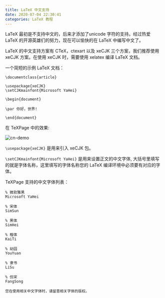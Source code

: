 ```yaml
---
title: LaTeX 中文支持
date: 2020-07-04 22:30:41
categories: LaTeX 教程
---
```


LaTeX 最初是不支持中文的，后来才添加了unicode 字符的支持。经过热爱 LaTeX 的开源英雄们的努力，现在可以愉快的在 LaTeX 中编写中文了。

LaTeX 的中文支持方案有 CTeX，ctexart 以及 xeCJK 三个方案，我们推荐使用 xeCJK 方案。在使用 xeCJK 时，需要使用 xelatex 编译 LaTeX 文档。

一个简短的示例 LaTeX 文档：

```
\documentclass{article}

\usepackage{xeCJK}
\setCJKmainfont{Microsoft YaHei}

\begin{document}

\par 你好，世界!

\end{document}
```

在 TeXPage 中的效果:

![cn-demo](https://latex-static-1251145186.cos.ap-shanghai.myqcloud.com/latex-zh-cn-demo.png)

`\usepackage{xeCJK}` 是用来引入 xeCJK 包。

`\setCJKmainfont{Microsoft YaHei}` 是用来设置正文的中文字体, 大括号里填写的就是字体名称，这里填写的字体名称您的 LaTeX 编译环境中必须要有对应的字体。

TeXPage 支持的中文字体列表：

```
% 微软雅黑
Microsoft YaHei

% 宋体 
SimSun

% 黑体
SimHei

% 楷体
KaiTi

% 幼园
YouYuan

% 隶书
LiSu

% 仿宋
FangSong
```
<small>您在使用相关中文字体时，请留意相关字体的版权。</small>
